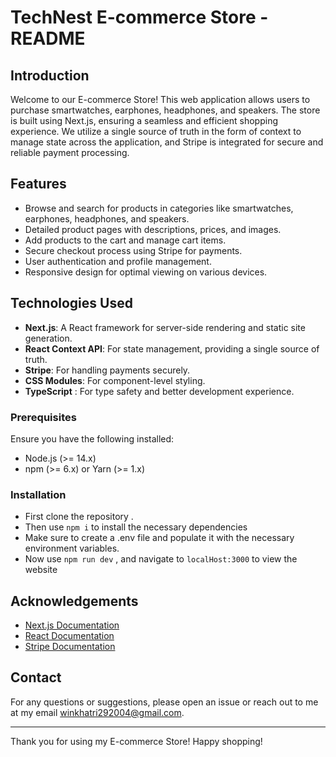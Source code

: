 # TechNest E-commerce Store - README

## Introduction
Welcome to our E-commerce Store! This web application allows users to purchase smartwatches, earphones, headphones, and speakers. The store is built using Next.js, ensuring a seamless and efficient shopping experience. We utilize a single source of truth in the form of context to manage state across the application, and Stripe is integrated for secure and reliable payment processing.

## Features
- Browse and search for products in categories like smartwatches, earphones, headphones, and speakers.
- Detailed product pages with descriptions, prices, and images.
- Add products to the cart and manage cart items.
- Secure checkout process using Stripe for payments.
- User authentication and profile management.
- Responsive design for optimal viewing on various devices.

## Technologies Used
- **Next.js**: A React framework for server-side rendering and static site generation.
- **React Context API**: For state management, providing a single source of truth.
- **Stripe**: For handling payments securely.
- **CSS Modules**: For component-level styling.
- **TypeScript** : For type safety and better development experience.


### Prerequisites
Ensure you have the following installed:
- Node.js (>= 14.x)
- npm (>= 6.x) or Yarn (>= 1.x)

### Installation
- First clone the repository .
- Then use `npm i` to install the necessary dependencies
- Make sure to create a .env file and populate it with the necessary environment variables.
- Now use `npm run dev` , and navigate to `localHost:3000` to view the website 

## Acknowledgements

- [Next.js Documentation](https://nextjs.org/docs)
- [React Documentation](https://reactjs.org/docs/getting-started.html)
- [Stripe Documentation](https://stripe.com/docs)

## Contact

For any questions or suggestions, please open an issue or reach out to me at my email [winkhatri292004@gmail.com](mailto:winkhatri292004@gmail.com).

---

Thank you for using my E-commerce Store! Happy shopping!
